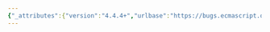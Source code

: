 ```yaml
---
{"_attributes":{"version":"4.4.4+","urlbase":"https://bugs.ecmascript.org/","maintainer":"dherman@mozilla.com"},"bug":{"bug_id":2175,"creation_ts":"2013-11-02 03:24:00 -0700","short_desc":"22.2.1.2 %TypedArray%: Different [[Prototype]] for copied ArrayBuffer depending on element types","delta_ts":"2013-11-08 13:09:03 -0800","product":"Draft for 6th Edition","component":"technical issue","version":"Rev 20: October 28, 2013 Draft","rep_platform":"All","op_sys":"All","bug_status":"RESOLVED","resolution":"FIXED","priority":"Normal","bug_severity":"normal","everconfirmed":true,"reporter":{"uid":"andrebargull","name":"André Bargull"},"assigned_to":{"uid":"allen","name":"Allen Wirfs-Brock"},"long_desc":[{"commentid":6376,"comment_count":0,"who":{"uid":"andrebargull","name":"André Bargull"},"bug_when":"2013-11-02 03:24:09 -0700","thetext":"22.2.1.2 %TypedArray% ( typedArray ), steps 25-26:\n\nCloneArrayBuffer in step 25 may create an ArrayBuffer object with a different [[Prototype]] than %ArrayBuffer%.prototype, whereas step 26 will always create an ArrayBuffer with %ArrayBuffer%.prototype as the [[Prototype]]. See Get(..., \"constructor\") in CloneArrayBuffer. \n\nThis should be made more consistent."},{"commentid":6396,"comment_count":1,"who":{"uid":"allen","name":"Allen Wirfs-Brock"},"bug_when":"2013-11-02 13:04:20 -0700","thetext":"fixed in rev21 editor's draft"},{"commentid":6541,"comment_count":2,"who":{"uid":"allen","name":"Allen Wirfs-Brock"},"bug_when":"2013-11-08 13:09:03 -0800","thetext":"fixed in rev21 draft"}]}}
---
```

